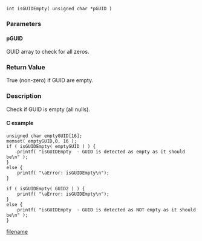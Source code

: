 

```clike
int isGUIDEmpty( unsigned char *pGUID )
```

### Parameters

#### pGUID
GUID array to check for all zeros.

### Return Value
True (non-zero) if GUID are empty. 

### Description
Check if GUID is empty (all nulls). 

#### C example

```clike
unsigned char emptyGUID[16];
memset( emptyGUID,0, 16 );
if ( isGUIDEmpty( emptyGUID ) ) {
    printf( "isGUIDEmpty  - GUID is detected as empty as it should be\n" );    
}
else {
    printf( "\aError: isGUIDEmpty\n");
}
 
if ( isGUIDEmpty( GUID2 ) ) {
    printf( "\aError: isGUIDEmpty\n");    
}
else {
    printf( "isGUIDEmpty  - GUID is detected as NOT empty as it should be\n" );
}
```



[filename](./bottom_copyright.md ':include')